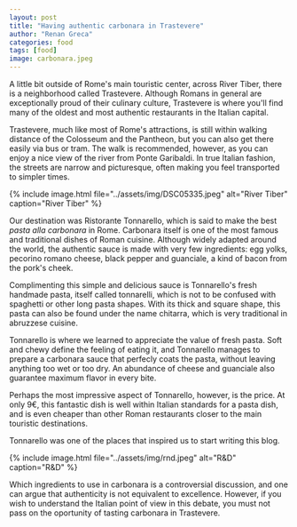 ```yaml
---
layout: post
title: "Having authentic carbonara in Trastevere"
author: "Renan Greca"
categories: food
tags: [food]
image: carbonara.jpeg
---
```


A little bit outside of Rome's main touristic center, across River Tiber, there is a neighborhood called Trastevere.
Although Romans in general are exceptionally proud of their culinary culture, Trastevere is where you'll find many of the oldest and most authentic restaurants in the Italian capital.

Trastevere, much like most of Rome's attractions, is still within walking distance of the Colosseum and the Pantheon, but you can also get there easily via bus or tram.
The walk is recommended, however, as you can enjoy a nice view of the river from Ponte Garibaldi.
In true Italian fashion, the streets are narrow and picturesque, often making you feel transported to simpler times.

{% include image.html file="../assets/img/DSC05335.jpeg" alt="River Tiber" caption="River Tiber" %}

Our destination was Ristorante Tonnarello, which is said to make the best *pasta alla carbonara* in Rome.
Carbonara itself is one of the most famous and traditional dishes of Roman cuisine.
Although widely adapted around the world, the authentic sauce is made with very few ingredients: egg yolks, pecorino romano cheese, black pepper and guanciale, a kind of bacon from the pork's cheek.

Complimenting this simple and delicious sauce is Tonnarello's fresh handmade pasta, itself called tonnarelli, which is not to be confused with spaghetti or other long pasta shapes.
With its thick and square shape, this pasta can also be found under the name chitarra, which is very traditional in abruzzese cuisine.

Tonnarello is where we learned to appreciate the value of fresh pasta.
Soft and chewy define the feeling of eating it, and Tonnarello manages to prepare a carbonara sauce that perfecly coats the pasta, without leaving anything too wet or too dry.
An abundance of cheese and guanciale also guarantee maximum flavor in every bite.

Perhaps the most impressive aspect of Tonnarello, however, is the price.
At only 9€, this fantastic dish is well within Italian standards for a pasta dish, and is even cheaper than other Roman restaurants closer to the main touristic destinations.

Tonnarello was one of the places that inspired us to start writing this blog.

{% 
include image.html 
file="../assets/img/rnd.jpeg" 
alt="R&D" 
caption="R&D" 
%}

Which ingredients to use in carbonara is a controversial discussion, and one can argue that authenticity is not equivalent to excellence.
However, if you wish to understand the Italian point of view in this debate, you must not pass on the oportunity of tasting carbonara in Trastevere. 
